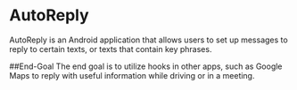 # AutoReply
AutoReply is an Android application that allows users to set up messages to reply to certain texts, or texts that contain key phrases. 

##End-Goal
The end goal is to utilize hooks in other apps, such as Google Maps to reply with useful information while driving or in a meeting.
